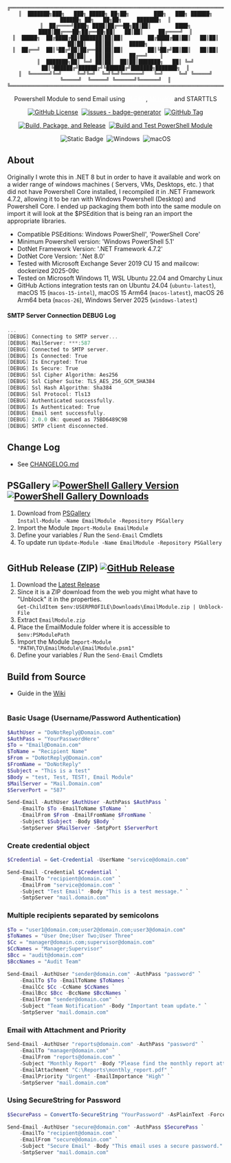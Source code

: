 <div align="center">

```
╔══════════════════════════════════════════════════════════════════════════════════════════════════╗
║  ███████╗███╗   ███╗ █████╗ ██╗██╗        ███╗   ███╗ ██████╗ ██████╗ ██╗   ██╗██╗     ███████╗  ║
║  ██╔════╝████╗ ████║██╔══██╗██║██║        ████╗ ████║██╔═══██╗██╔══██╗██║   ██║██║     ██╔════╝  ║
║  █████╗  ██╔████╔██║███████║██║██║        ██╔████╔██║██║   ██║██║  ██║██║   ██║██║     █████╗    ║
║  ██╔══╝  ██║╚██╔╝██║██╔══██║██║██║        ██║╚██╔╝██║██║   ██║██║  ██║██║   ██║██║     ██╔══╝    ║
║  ███████╗██║ ╚═╝ ██║██║  ██║██║███████╗   ██║ ╚═╝ ██║╚██████╔╝██████╔╝╚██████╔╝███████╗███████╗  ║
║  ╚══════╝╚═╝     ╚═╝╚═╝  ╚═╝╚═╝╚══════╝   ╚═╝     ╚═╝ ╚═════╝ ╚═════╝  ╚═════╝ ╚══════╝╚══════╝  ║
╚══════════════════════════════════════════════════════════════════════════════════════════════════╝
```

Powershell Module to send Email using <a href="https://github.com/jstedfast/MailKit" style="color:white">MailKit</a>, <a href="https://github.com/jstedfast/MimeKit" style="color:white">MimeKit</a> and STARTTLS

[![GitHub License](https://img.shields.io/github/license/Brandon-J-Navarro/Powershell_Email-Module?color=blue)](https://github.com/Brandon-J-Navarro/Powershell_Email-Module/blob/main/LICENSE)&nbsp; 
[![issues - badge-generator](https://img.shields.io/github/issues/Brandon-J-Navarro/Powershell_Email-Module?color=red)](https://github.com/Brandon-J-Navarro/Powershell_Email-Module/issues)&nbsp; 
[![GitHub Tag](https://img.shields.io/github/v/tag/Brandon-J-Navarro/Powershell_Email-Module)](https://github.com/Brandon-J-Navarro/Powershell_Email-Module/tags)

[![Build, Package, and Release](https://github.com/Brandon-J-Navarro/Powershell_Email-Module/actions/workflows/main.yml/badge.svg?branch=main)](https://github.com/Brandon-J-Navarro/Powershell_Email-Module/actions/workflows/main.yml)&nbsp; 
[![Build and Test PowerShell Module](https://github.com/Brandon-J-Navarro/Powershell_Email-Module/actions/workflows/tests.yml/badge.svg?branch=testing)](https://github.com/Brandon-J-Navarro/Powershell_Email-Module/actions/workflows/tests.yml)

![Static Badge](https://img.shields.io/badge/Linux-Passing-gree?logo=linux&logoColor=white)&nbsp; 
![Windows](https://custom-icon-badges.demolab.com/badge/Windows-Passing-gree?logo=windows11&logoColor=white)&nbsp; 
![macOS](https://img.shields.io/badge/macOS-passing-gree?logo=apple&logoColor=white)
</div>

## About
Originally I wrote this in .NET 8 but in order to have it available and work on a wider range of windows machines ( Servers, VMs, Desktops, etc. ) that did not have Powershell Core installed, I recompiled it in .NET Framework 4.7.2, allowing it to be ran with Windows Powershell (Desktop) and Powershell Core. I ended up packaging them both into the same module on import it will look at the $PSEdition that is being ran an import the appropriate libraries.

- Compatible PSEditions: Windows PowerShell', 'PowerShell Core'
- Minimum Powershell version: 'Windows PowerShell 5.1'
- DotNet Framework Version: '.NET Framework 4.7.2'
- DotNet Core Version: '.Net 8.0'
- Tested with Microsoft Exchange Sever 2019 CU 15 and mailcow: dockerized 2025-09c
- Tested on Microsoft Windows 11, WSL Ubuntu 22.04 and Omarchy Linux 
- GitHub Actions integration tests ran on Ubuntu 24.04 (`ubuntu-latest`), macOS 15 (`macos-15-intel`), macOS 15 Arm64 (`macos-latest`), macOS 26 Arm64 beta (`macos-26`), Windows Server 2025 (`windows-latest`)

#### SMTP Server Connection DEBUG Log
```powershell
...
[DEBUG] Connecting to SMTP server...
[DEBUG] MailServer: ***:587
[DEBUG] Connected to SMTP server.
[DEBUG] Is Connected: True
[DEBUG] Is Encrypted: True
[DEBUG] Is Secure: True
[DEBUG] Ssl Cipher Algorithm: Aes256
[DEBUG] Ssl Cipher Suite: TLS_AES_256_GCM_SHA384
[DEBUG] Ssl Hash Algorithm: Sha384
[DEBUG] Ssl Protocol: Tls13
[DEBUG] Authenticated successfully.
[DEBUG] Is Authenticated: True
[DEBUG] Email sent successfully.
[DEBUG] 2.0.0 Ok: queued as 75BD6489C9B
[DEBUG] SMTP client disconnected.
```

## Change Log
- See [CHANGELOG.md](CHANGELOG.md)
<!-- - See [CHANGELOG.md](https://github.com/Brandon-J-Navarro/Powershell_Email-Module/blob/main/CHANGELOG.md) -->

## PSGallery [![PowerShell Gallery Version](https://img.shields.io/powershellgallery/v/EmailModule)](https://www.powershellgallery.com/packages/EmailModule/)&nbsp; [![PowerShell Gallery Downloads](https://img.shields.io/powershellgallery/dt/EmailModule?color=blue)](https://www.powershellgallery.com/packages/EmailModule/)

1. Download from <a href="https://www.powershellgallery.com/packages/EmailModule/" target="_blank">PSGallery</a><br>
`Install-Module -Name EmailModule -Repository PSGallery`
2. Import the Module `Import-Module EmailModule`
3. Define your variables / Run the `Send-Email` Cmdlets
4. To update run `Update-Module -Name EmailModule -Repository PSGallery`
#

## GitHub Release (ZIP) [![GitHub Release](https://img.shields.io/github/v/release/Brandon-J-Navarro/Powershell_Email-Module)](https://github.com/Brandon-J-Navarro/Powershell_Email-Module/releases)

1. Download the <a href="https://github.com/Brandon-J-Navarro/Powershell_Email-Module/releases/latest">Latest Release</a>
2. Since it is a ZIP download from the web you might what have to "Unblock" it in the properties.<br>
` Get-ChildItem $env:USERPROFILE\Downloads\EmailModule.zip | Unblock-File `
3. Extract `EmailModule.zip`
4. Place the EmailModule folder where it is accessible to `$env:PSModulePath`
5. Import the Module `Import-Module "PATH\TO\EmailModule\EmailModule.psm1"`
6. Define your variables / Run the `Send-Email` Cmdlets

## Build from Source
- Guide in the <a href="https://github.com/Brandon-J-Navarro/Powershell_Email-Module/wiki/Build-from-source">Wiki</a>

#
### Basic Usage (Username/Password Authentication)
```powershell
$AuthUser = "DoNotReply@Domain.com"
$AuthPass = "YourPasswordHere"
$To = "Email@Domain.com"
$ToName = "Recipient Name"
$From = "DoNotReply@Domain.com"
$FromName = "DoNotReply"
$Subject = "This is a test"
$Body = "test, Test, TEST!, Email Module"
$MailServer = "Mail.Domain.com"
$ServerPort = "587"

Send-Email -AuthUser $AuthUser -AuthPass $AuthPass `
    -EmailTo $To -EmailToName $ToName `
    -EmailFrom $From -EmailFromName $FromName `
    -Subject $Subject -Body $Body `
    -SmtpServer $MailServer -SmtpPort $ServerPort
```

### Create credential object
```powershell
$Credential = Get-Credential -UserName "service@domain.com"

Send-Email -Credential $Credential `
    -EmailTo "recipient@domain.com" `
    -EmailFrom "service@domain.com" `
    -Subject "Test Email" -Body "This is a test message." `
    -SmtpServer "mail.domain.com"
```

### Multiple recipients separated by semicolons
```powershell
$To = "user1@domain.com;user2@domain.com;user3@domain.com"
$ToNames = "User One;User Two;User Three"
$Cc = "manager@domain.com;supervisor@domain.com"
$CcNames = "Manager;Supervisor"
$Bcc = "audit@domain.com"
$BccNames = "Audit Team"

Send-Email -AuthUser "sender@domain.com" -AuthPass "password" `
    -EmailTo $To -EmailToName $ToNames `
    -EmailCc $Cc -CcName $CcNames `
    -EmailBcc $Bcc -BccName $BccNames `
    -EmailFrom "sender@domain.com" `
    -Subject "Team Notification" -Body "Important team update." `
    -SmtpServer "mail.domain.com"
```

### Email with Attachment and Priority
```powershell
Send-Email -AuthUser "reports@domain.com" -AuthPass "password" `
    -EmailTo "manager@domain.com" `
    -EmailFrom "reports@domain.com" `
    -Subject "Monthly Report" -Body "Please find the monthly report attached." `
    -EmailAttachment "C:\Reports\monthly_report.pdf" `
    -EmailPriority "Urgent" -EmailImportance "High" `
    -SmtpServer "mail.domain.com"
```

### Using SecureString for Password
```powershell
$SecurePass = ConvertTo-SecureString "YourPassword" -AsPlainText -Force

Send-Email -AuthUser "secure@domain.com" -AuthPass $SecurePass `
    -EmailTo "recipient@domain.com" `
    -EmailFrom "secure@domain.com" `
    -Subject "Secure Email" -Body "This email uses a secure password." `
    -SmtpServer "mail.domain.com"
```
